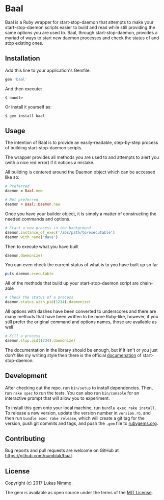 # Baal

Baal is a Ruby wrapper for start-stop-daemon that attempts to make your start-stop-daemon scripts easier to build and
read while still providing the same options you are used to. Baal, through start-stop-daemon, provides a myriad of ways
to start new daemon processes and check the status of and stop existing ones.

## Installation

Add this line to your application's Gemfile:

```ruby
gem 'baal'
```

And then execute:

    $ bundle

Or install it yourself as:

    $ gem install baal

## Usage

The intention of Baal is to provide an easily-readable, step-by-step process of building start-stop-daemon scripts.

The wrapper provides all methods you are used to and attempts to alert you (with a nice red error) if it notices a mistake.

All building is centered around the Daemon object which can be accessed like so:

```ruby
# Preferred
daemon = Baal.new

# Not preferred
daemon = Baal::Daemon.new
```

Once you have your builder object, it is simply a matter of constructing the needed commands and options.

```ruby
# Start a new process in the background
daemon.instance_of_exec('/abs/path/to/executable')
daemon.with_name('dave')
```

Then to execute what you have built

```ruby
daemon.daemonize!
```

You can even check the current status of what is to you have built up so far

```ruby
puts daemon.executable
```

All of the methods that build up your start-stop-daemon script are chain-able

```ruby
# Check the status of a process
daemon.status.with_pid(1234).daemonize!
```

All options with dashes have been converted to underscores and there are many methods that have been written to be more
Ruby-like, however, if you still prefer the original command and options names, those are available as well 

```ruby
# Kill a process
daemon.stop.pid(1234).daemonize!
```

The documentation in the library should be enough, but if it isn't or you just don't like my writing style then there is
the official [documenation](https://manpages.debian.org/jessie/dpkg/start-stop-daemon.8.en.html) of start-stop-daemon.

## Development

After checking out the repo, run `bin/setup` to install dependencies. Then, run `rake spec` to run the tests. You can also run `bin/console` for an interactive prompt that will allow you to experiment.

To install this gem onto your local machine, run `bundle exec rake install`. To release a new version, update the version number in `version.rb`, and then run `bundle exec rake release`, which will create a git tag for the version, push git commits and tags, and push the `.gem` file to [rubygems.org](https://rubygems.org).

## Contributing

Bug reports and pull requests are welcome on GitHub at https://github.com/numbluk/baal.

## License

Copyright (c) 2017 Lukas Nimmo.

The gem is available as open source under the terms of the [MIT License](http://opensource.org/licenses/MIT).

